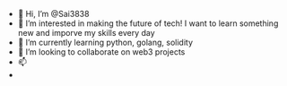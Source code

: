 - 👋 Hi, I’m @Sai3838
- 👀 I’m interested in making the future of tech! I want to learn something new and imporve my skills every day
- 🌱 I’m currently learning python, golang, solidity
- 💞️ I’m looking to collaborate on web3 projects
- 📫 
- 
<!---
Sai3838/Sai3838 is a ✨ special ✨ repository because its `README.md` (this file) appears on your GitHub profile.
You can click the Preview link to take a look at your changes.
--->
